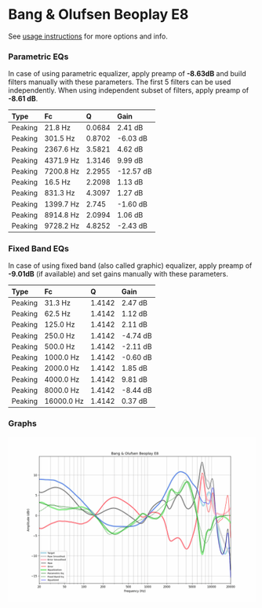 # Bang & Olufsen Beoplay E8
See [usage instructions](https://github.com/jaakkopasanen/AutoEq#usage) for more options and info.

### Parametric EQs
In case of using parametric equalizer, apply preamp of **-8.63dB** and build filters manually
with these parameters. The first 5 filters can be used independently.
When using independent subset of filters, apply preamp of **-8.61 dB**.

| Type    | Fc        |      Q | Gain      |
|:--------|:----------|:-------|:----------|
| Peaking | 21.8 Hz   | 0.0684 | 2.41 dB   |
| Peaking | 301.5 Hz  | 0.8702 | -6.03 dB  |
| Peaking | 2367.6 Hz | 3.5821 | 4.62 dB   |
| Peaking | 4371.9 Hz | 1.3146 | 9.99 dB   |
| Peaking | 7200.8 Hz | 2.2955 | -12.57 dB |
| Peaking | 16.5 Hz   | 2.2098 | 1.13 dB   |
| Peaking | 831.3 Hz  | 4.3097 | 1.27 dB   |
| Peaking | 1399.7 Hz | 2.745  | -1.60 dB  |
| Peaking | 8914.8 Hz | 2.0994 | 1.06 dB   |
| Peaking | 9728.2 Hz | 4.8252 | -2.43 dB  |

### Fixed Band EQs
In case of using fixed band (also called graphic) equalizer, apply preamp of **-9.01dB**
(if available) and set gains manually with these parameters.

| Type    | Fc         |      Q | Gain     |
|:--------|:-----------|:-------|:---------|
| Peaking | 31.3 Hz    | 1.4142 | 2.47 dB  |
| Peaking | 62.5 Hz    | 1.4142 | 1.12 dB  |
| Peaking | 125.0 Hz   | 1.4142 | 2.11 dB  |
| Peaking | 250.0 Hz   | 1.4142 | -4.74 dB |
| Peaking | 500.0 Hz   | 1.4142 | -2.11 dB |
| Peaking | 1000.0 Hz  | 1.4142 | -0.60 dB |
| Peaking | 2000.0 Hz  | 1.4142 | 1.85 dB  |
| Peaking | 4000.0 Hz  | 1.4142 | 9.81 dB  |
| Peaking | 8000.0 Hz  | 1.4142 | -8.44 dB |
| Peaking | 16000.0 Hz | 1.4142 | 0.37 dB  |

### Graphs
![](./Bang%20&%20Olufsen%20Beoplay%20E8.png)